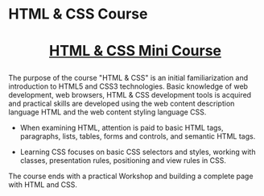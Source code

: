 # HTML & CSS Course
# <p align="center"><a href=https://softuni.bg/trainings/2286/html-css-mini-course#lesson-10932> HTML & CSS Mini Course <a/>

The purpose of the course "HTML & CSS" is an initial familiarization and introduction to HTML5 and CSS3 technologies. Basic knowledge of web development, web browsers, HTML & CSS development tools is acquired and practical skills are developed using the web content description language HTML and the web content styling language CSS.

- When examining HTML, attention is paid to basic HTML tags, paragraphs, lists, tables, forms and controls, and semantic HTML tags.

- Learning CSS focuses on basic CSS selectors and styles, working with classes, presentation rules, positioning and view rules in CSS.

The course ends with a practical Workshop and building a complete page with HTML and CSS.
